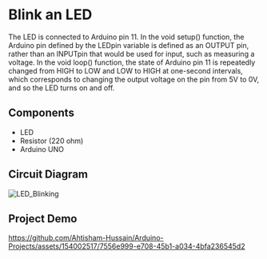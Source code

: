 # Blink an LED

The LED is connected to Arduino pin 11. In the void setup() function, the Arduino pin defined by the LEDpin variable is defined as an OUTPUT pin, rather than an INPUTpin that would be used for input, such as measuring a voltage. In the void loop() function, the state of Arduino pin 11 is repeatedly changed from HIGH to LOW and LOW to HIGH at one-second intervals, which corresponds to changing the output voltage on the pin from 5V to 0V, and so the LED turns on and off.

## Components

- LED
- Resistor (220 ohm)
- Arduino UNO

## Circuit Diagram

![LED_Blinking](https://github.com/Ahtisham-Hussain/Arduino-Projects/assets/154002517/0a7b56eb-92ee-4b7e-a462-9b0af6406844)

## Project Demo

https://github.com/Ahtisham-Hussain/Arduino-Projects/assets/154002517/7556e999-e708-45b1-a034-4bfa236545d2